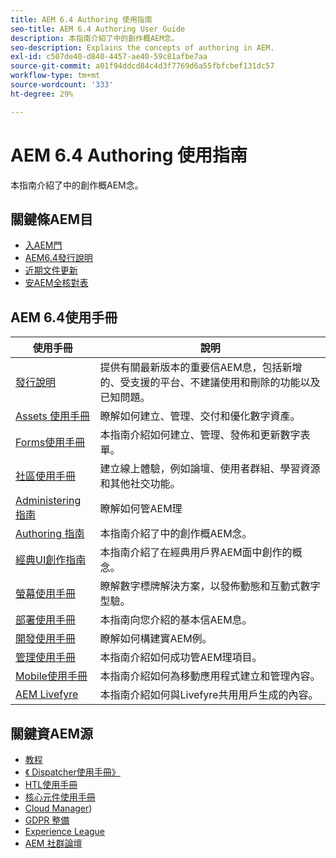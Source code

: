 ```yaml
---
title: AEM 6.4 Authoring 使用指南
seo-title: AEM 6.4 Authoring User Guide
description: 本指南介紹了中的創作概AEM念。
seo-description: Explains the concepts of authoring in AEM.
exl-id: c507de40-d840-4457-ae40-59c81afbe7aa
source-git-commit: a01f94ddcd84c4d3f7769d6a55fbfcbef131dc57
workflow-type: tm+mt
source-wordcount: '333'
ht-degree: 29%

---
```


# AEM 6.4 Authoring 使用指南

本指南介紹了中的創作概AEM念。

## 關鍵條AEM目

* [入AEM門](https://helpx.adobe.com/tw/experience-manager/get-started.html)
* [AEM6.4發行說明](/help/release-notes/home.md)
* [近期文件更新](https://helpx.adobe.com/experience-manager/documentation-updates.html)
* [安AEM全核對表](/help/sites-administering/security-checklist.md)

## AEM 6.4使用手冊

| 使用手冊 | 說明 |
|--- |---|
| [發行說明](/help/release-notes/home.md) | 提供有關最新版本的重要信AEM息，包括新增的、受支援的平台、不建議使用和刪除的功能以及已知問題。 |
| [Assets 使用手冊](/help/assets/home.md) | 瞭解如何建立、管理、交付和優化數字資產。 |
| [Forms使用手冊](/help/forms/home.md) | 本指南介紹如何建立、管理、發佈和更新數字表單。 |
| [社區使用手冊](/help/communities/home.md) | 建立線上體驗，例如論壇、使用者群組、學習資源和其他社交功能。 |
| [Administering 指南](/help/sites-administering/home.md) | 瞭解如何管AEM理 |
| [Authoring 指南](/help/sites-authoring/home.md) | 本指南介紹了中的創作概AEM念。 |
| [經典UI創作指南](/help/sites-classic-ui-authoring/home.md) | 本指南介紹了在經典用戶界AEM面中創作的概念。 |
| [螢幕使用手冊](https://docs.adobe.com/content/help/zh-Hant/experience-manager-screens/user-guide/aem-screens-introduction.html) | 瞭解數字標牌解決方案，以發佈動態和互動式數字型驗。 |
| [部署使用手冊](/help/sites-deploying/home.md) | 本指南向您介紹的基本信AEM息。 |
| [開發使用手冊](/help/sites-developing/home.md) | 瞭解如何構建實AEM例。 |
| [管理使用手冊](/help/managing/home.md) | 本指南介紹如何成功管AEM理項目。 |
| [Mobile使用手冊](/help/mobile/home.md) | 本指南介紹如何為移動應用程式建立和管理內容。 |
| [AEM Livefyre](https://docs.adobe.com/content/help/en/livefyre/using/home.html) | 本指南介紹如何與Livefyre共用用戶生成的內容。 |

## 關鍵資AEM源

* [教程](https://helpx.adobe.com/experience-manager/kt/index/aem-6-4-videos.html)
* [《 Dispatcher使用手冊》](https://docs.adobe.com/content/help/zh-Hant/experience-manager-dispatcher/using/dispatcher.html)
* [HTL使用手冊](https://docs.adobe.com/content/help/zh-Hant/experience-manager-htl/using/overview.html)
* [核心元件使用手冊](https://docs.adobe.com/content/help/zh-Hant/experience-manager-core-components/using/introduction.html)
* [Cloud Manager](https://experienceleague.adobe.com/docs/experience-manager-cloud-manager/using/introduction-to-cloud-manager.html?lang=en))
* [GDPR 整備](/help/managing/data-protection-and-privacy.md)
* [Experience League](https://guided.adobe.com/?promoid=K42KVXHD&amp;mv=other#solutions/experience-manager)
* [AEM 社群論壇](https://forums.adobe.com/community/experience-cloud/marketing-cloud/experience-manager)
